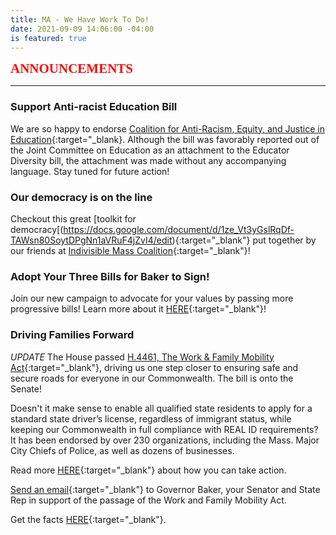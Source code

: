 ```yaml
---
title: MA - We Have Work To Do!
date: 2021-09-09 14:06:00 -04:00
is featured: true
---
```


<span style="font-family:Papyrus; font-size:1.5em; color:red;">**ANNOUNCEMENTS**</span>

---

### Support Anti-racist Education Bill

We are so happy to endorse [Coalition for Anti-Racism, Equity, and Justice in Education](https://www.care4eduequity.org/){:target="_blank}. Although the bill was favorably reported out of the Joint Committee on Education as an attachment to the Educator Diversity bill, the attachment was made without any accompanying language. Stay tuned for future action!  

### Our democracy is on the line

Checkout this great [toolkit for democracy[(https://docs.google.com/document/d/1ze_Vt3yGslRqDf-TAWsn80SoytDPgNn1aVRuF4jZvI4/edit){:target="_blank"} put together by our friends at [Indivisible Mass Coalition](https://indivisible-ma.org){:target="_blank"}!

### Adopt Your Three Bills for Baker to Sign!

Join our new campaign to advocate for your values by passing more progressive bills! Learn more about it [HERE](https://docs.google.com/document/d/1bpFeqiaX53toFW4IGz428g7Tb9bBQnf0tVZWU_QrvwI/){:target="_blank"}!

### Driving Families Forward

*UPDATE* The House passed [H.4461, The Work & Family Mobility Act](https://malegislature.gov/Bills/192/H4461){:target="_blank"}, driving us one step closer to ensuring safe and secure roads for everyone in our Commonwealth. The bill is onto the Senate!

Doesn't it make sense to enable all qualified state residents to apply for a standard state driver’s license, regardless of immigrant status, while keeping our Commonwealth in full compliance with REAL ID requirements?  It has been endorsed by over 230 organizations, including the Mass. Major City Chiefs of Police, as well as dozens of businesses.

Read more [HERE](https://www.miracoalition.org/get-involved/drivers-licenses/){:target="_blank"} about how you can take action.

[Send an email](https://actionnetwork.org/letters/dff-letter?source=direct_link&){:target="_blank"} to Governor Baker, your Senator and State Rep in support of the passage of the Work and Family Mobility Act.

Get the facts [HERE](https://drive.google.com/file/d/14_Sg3sWshggtTTuWU4LUlRey0TCDO6JQ/view){:target="_blank"}.